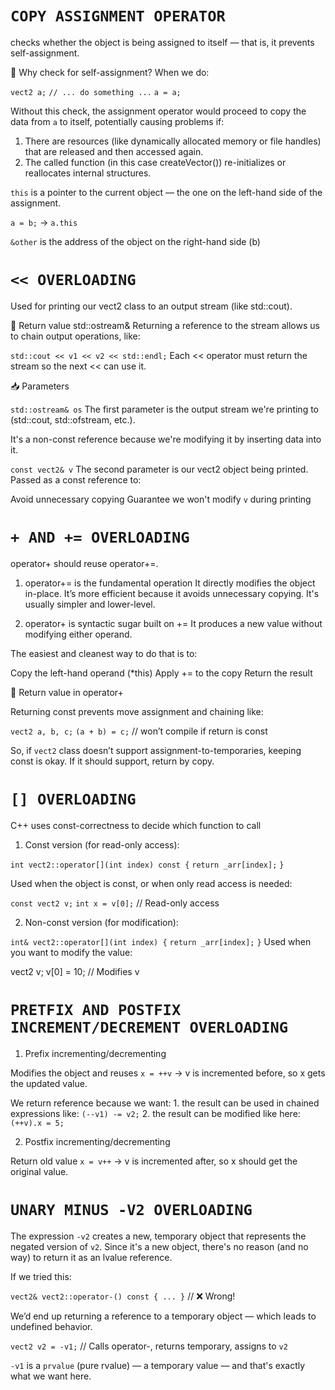 # `COPY ASSIGNMENT OPERATOR`

checks whether the object is being assigned to itself — that is, it prevents self-assignment.

🔁 Why check for self-assignment?
When we do:

`vect2 a;`
`// ... do something ...`
`a = a;`

Without this check, the assignment operator would proceed to copy the data from `a` to itself, potentially causing problems if:

1. There are resources (like dynamically allocated memory or file handles) that are released and then accessed again.
2. The called function (in this case createVector()) re-initializes or reallocates internal structures.

`this` is a pointer to the current object — the one on the left-hand side of the assignment.

`a = b;` → `a.this`

`&other` is the address of the object on the right-hand side (b)

# `<< OVERLOADING`

Used for printing our vect2 class to an output stream (like std::cout).

🔁 Return value std::ostream&
Returning a reference to the stream allows us to chain output operations, like:

`std::cout << v1 << v2 << std::endl;`
Each << operator must return the stream so the next << can use it.

📥 Parameters

`std::ostream& os`
The first parameter is the output stream we're printing to (std::cout, std::ofstream, etc.).

It's a non-const reference because we're modifying it by inserting data into it.

`const vect2& v`
The second parameter is our vect2 object being printed.
Passed as a const reference to:

Avoid unnecessary copying
Guarantee we won't modify `v` during printing

# `+ AND += OVERLOADING`

operator+ should reuse operator+=.

1. operator+= is the fundamental operation
It directly modifies the object in-place.
It’s more efficient because it avoids unnecessary copying.
It's usually simpler and lower-level.

2. operator+ is syntactic sugar built on +=
It produces a new value without modifying either operand.

The easiest and cleanest way to do that is to:

Copy the left-hand operand (*this)
Apply += to the copy
Return the result

🔁 Return value in operator+

Returning const prevents move assignment and chaining like:

`vect2 a, b, c;`
`(a + b) = c;` // won’t compile if return is const

So, if `vect2` class doesn’t support assignment-to-temporaries, keeping const is okay. If it should support, return by copy.

# `[] OVERLOADING`

C++ uses const-correctness to decide which function to call

1. Const version (for read-only access):

`int vect2::operator[](int index) const {`
    `return _arr[index];`
`}`

Used when the object is const, or when only read access is needed:

`const vect2 v;`
`int x = v[0];`  // Read-only access

2. Non-const version (for modification):

`int& vect2::operator[](int index) {`
    `return _arr[index];`
`}`
Used when you want to modify the value:

vect2 v;
v[0] = 10;  // Modifies v 

# `PRETFIX AND POSTFIX INCREMENT/DECREMENT OVERLOADING`

1. Prefix incrementing/decrementing

Modifies the object and reuses
`x = ++v` → v is incremented before, so x gets the updated value.

We return reference because we want:
    1. the result can be used in chained expressions like:
    `(--v1) -= v2;`
    2. the result can be modified like here:
    `(++v).x = 5;`

2. Postfix incrementing/decrementing

Return old value
`x = v++` → v is incremented after, so x should get the original value.

# `UNARY MINUS -V2 OVERLOADING`

The expression `-v2` creates a new, temporary object that represents the negated version of `v2`. Since it's a new object, there's no reason (and no way) to return it as an lvalue reference.

If we tried this:

`vect2& vect2::operator-() const { ... }` // ❌ Wrong!

We’d end up returning a reference to a temporary object — which leads to undefined behavior.

`vect2 v2 = -v1;` // Calls operator-, returns temporary, assigns to `v2`

`-v1` is a `prvalue` (pure rvalue) — a temporary value — and that's exactly what we want here.
